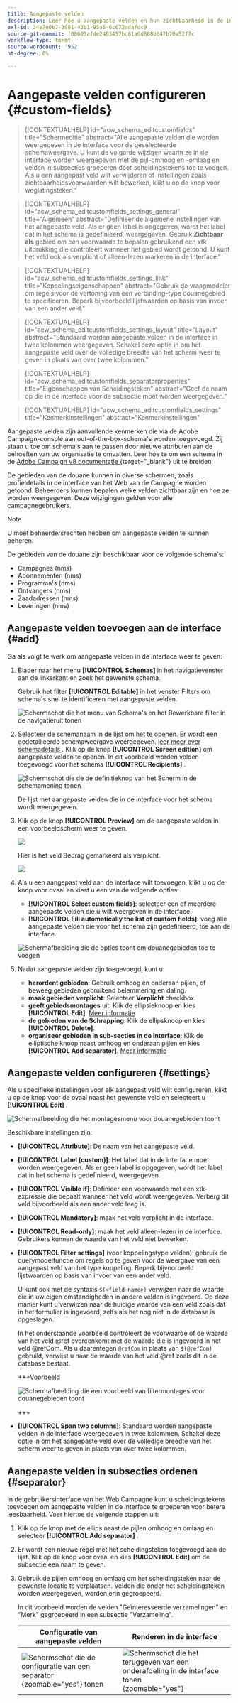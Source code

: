 ```yaml
---
title: Aangepaste velden
description: Leer hoe u aangepaste velden en hun zichtbaarheid in de interface configureert.
exl-id: 34e7e0b7-3981-43b1-95a5-6c672adafdc9
source-git-commit: f08603afde2493457bc81a0d808b647b70a52f7c
workflow-type: tm+mt
source-wordcount: '952'
ht-degree: 0%

---
```


# Aangepaste velden configureren {#custom-fields}

>[!CONTEXTUALHELP]
>id="acw_schema_editcustomfields"
>title="Schermeditie"
>abstract="Alle aangepaste velden die worden weergegeven in de interface voor de geselecteerde schemaweergave. U kunt de volgorde wijzigen waarin ze in de interface worden weergegeven met de pijl-omhoog en -omlaag en velden in subsecties groeperen door scheidingstekens toe te voegen. Als u een aangepast veld wilt verwijderen of instellingen zoals zichtbaarheidsvoorwaarden wilt bewerken, klikt u op de knop voor weglatingsteken."

>[!CONTEXTUALHELP]
>id="acw_schema_editcustomfields_settings_general"
>title="Algemeen"
>abstract="Definieer de algemene instellingen van het aangepaste veld. Als er geen label is opgegeven, wordt het label dat in het schema is gedefinieerd, weergegeven. Gebruik **Zichtbaar als** gebied om een voorwaarde te bepalen gebruikend een xtk uitdrukking die controleert wanneer het gebied wordt getoond. U kunt het veld ook als verplicht of alleen-lezen markeren in de interface."

>[!CONTEXTUALHELP]
>id="acw_schema_editcustomfields_settings_link"
>title="Koppelingseigenschappen"
>abstract="Gebruik de vraagmodeler om regels voor de vertoning van een verbinding-type douanegebied te specificeren. Beperk bijvoorbeeld lijstwaarden op basis van invoer van een ander veld."

>[!CONTEXTUALHELP]
>id="acw_schema_editcustomfields_settings_layout"
>title="Layout"
>abstract="Standaard worden aangepaste velden in de interface in twee kolommen weergegeven. Schakel deze optie in om het aangepaste veld over de volledige breedte van het scherm weer te geven in plaats van over twee kolommen."

>[!CONTEXTUALHELP]
>id="acw_schema_editcustomfields_separatorproperties"
>title="Eigenschappen van Scheidingsteken"
>abstract="Geef de naam op die in de interface voor de subsectie moet worden weergegeven."

<!-- NOT USED IN THE UI?-->

>[!CONTEXTUALHELP]
>id="acw_schema_editcustomfields_settings"
>title="Kenmerkinstellingen"
>abstract="Kenmerkinstellingen"

Aangepaste velden zijn aanvullende kenmerken die via de Adobe Campaign-console aan out-of-the-box-schema&#39;s worden toegevoegd. Zij staan u toe om schema&#39;s aan te passen door nieuwe attributen aan de behoeften van uw organisatie te omvatten. Leer hoe te om een schema in de [ Adobe Campaign v8 documentatie ](https://experienceleague.adobe.com/docs/campaign/campaign-v8/developer/shemas-forms/extend-schema.html?lang=nl-NL){target="_blank"} uit te breiden.

De gebieden van de douane kunnen in diverse schermen, zoals profieldetails in de interface van het Web van de Campagne worden getoond. Beheerders kunnen bepalen welke velden zichtbaar zijn en hoe ze worden weergegeven. Deze wijzigingen gelden voor alle campagnegebruikers.

>[!NOTE]
>
>U moet beheerdersrechten hebben om aangepaste velden te kunnen beheren.

De gebieden van de douane zijn beschikbaar voor de volgende schema&#39;s:

* Campagnes (nms)
* Abonnementen (nms)
* Programma&#39;s (nms)
* Ontvangers (nms)
* Zaadadressen (nms)
* Leveringen (nms)

## Aangepaste velden toevoegen aan de interface {#add}

Ga als volgt te werk om aangepaste velden in de interface weer te geven:

1. Blader naar het menu **[!UICONTROL Schemas]** in het navigatievenster aan de linkerkant en zoek het gewenste schema.

   Gebruik het filter **[!UICONTROL Editable]** in het venster Filters om schema&#39;s snel te identificeren met aangepaste velden.

   ![ Schermschot die het menu van Schema&#39;s en het Bewerkbare filter in de navigatieruit tonen ](assets/custom-fields-open.png)

1. Selecteer de schemanaam in de lijst om het te openen. Er wordt een gedetailleerde schemaweergave weergegeven. [ leer meer over schemadetails ](../administration/schemas.md). Klik op de knop **[!UICONTROL Screen edition]** om aangepaste velden te openen. In dit voorbeeld worden velden toegevoegd voor het schema **[!UICONTROL Recipients]** .

   ![ Schermschot die de de definitieknop van het Scherm in de schemamening tonen ](assets/custom-fields-edit.png)

   De lijst met aangepaste velden die in de interface voor het schema wordt weergegeven.

1. Klik op de knop **[!UICONTROL Preview]** om de aangepaste velden in een voorbeeldscherm weer te geven.

   ![](assets/custom-fields-edit2.png)

   Hier is het veld Bedrag gemarkeerd als verplicht.

   ![](assets/custom-fields-edit3.png)

1. Als u een aangepast veld aan de interface wilt toevoegen, klikt u op de knop voor ovaal en kiest u een van de volgende opties:

   * **[!UICONTROL Select custom fields]**: selecteer een of meerdere aangepaste velden die u wilt weergeven in de interface.
   * **[!UICONTROL Fill automatically the list of custom fields]**: voeg alle aangepaste velden die voor het schema zijn gedefinieerd, toe aan de interface.

   ![ Schermafbeelding die de opties toont om douanegebieden toe te voegen ](assets/custom-fields-add.png)

1. Nadat aangepaste velden zijn toegevoegd, kunt u:

   * **herordent gebieden**: Gebruik omhoog en onderaan pijlen, of beweeg gebieden gebruikend belemmering en daling.
   * **maak gebieden verplicht**: Selecteer **Verplicht** checkbox.
   * **geeft gebiedsmontages** uit: Klik de ellipsieknoop en kies **[!UICONTROL Edit]**. [Meer informatie](#settings)
   * **de gebieden van de Schrapping**: Klik de ellipsknoop en kies **[!UICONTROL Delete]**.
   * **organiseer gebieden in sub-secties in de interface**: Klik de elliptische knoop naast omhoog en onderaan pijlen en kies **[!UICONTROL Add separator]**. [Meer informatie](#separator)

## Aangepaste velden configureren {#settings}

Als u specifieke instellingen voor elk aangepast veld wilt configureren, klikt u op de knop voor de ovaal naast het gewenste veld en selecteert u **[!UICONTROL Edit]** .

![ Schermafbeelding die het montagesmenu voor douanegebieden toont ](assets/custom-fields-settings.png)

Beschikbare instellingen zijn:

* **[!UICONTROL Attribute]**: De naam van het aangepaste veld.
* **[!UICONTROL Label (custom)]**: Het label dat in de interface moet worden weergegeven. Als er geen label is opgegeven, wordt het label dat in het schema is gedefinieerd, weergegeven.
* **[!UICONTROL Visible if]**: Definieer een voorwaarde met een xtk-expressie die bepaalt wanneer het veld wordt weergegeven. Verberg dit veld bijvoorbeeld als een ander veld leeg is.
* **[!UICONTROL Mandatory]**: maak het veld verplicht in de interface.
* **[!UICONTROL Read-only]**: maak het veld alleen-lezen in de interface. Gebruikers kunnen de waarde van het veld niet bewerken.
* **[!UICONTROL Filter settings]** (voor koppelingstype velden): gebruik de querymodelfunctie om regels op te geven voor de weergave van een aangepast veld van het type koppeling. Beperk bijvoorbeeld lijstwaarden op basis van invoer van een ander veld.

  U kunt ook met de syntaxis `$(<field-name>)` verwijzen naar de waarde die in uw eigen omstandigheden in andere velden is ingevoerd. Op deze manier kunt u verwijzen naar de huidige waarde van een veld zoals dat in het formulier is ingevoerd, zelfs als het nog niet in de database is opgeslagen.

  In het onderstaande voorbeeld controleert de voorwaarde of de waarde van het veld @ref overeenkomt met de waarde die is ingevoerd in het veld @refCom. Als u daarentegen `@refCom` in plaats van `$(@refCom)` gebruikt, verwijst u naar de waarde van het veld @ref zoals dit in de database bestaat.

  +++Voorbeeld

  ![ Schermafbeelding die een voorbeeld van filtermontages voor douanegebieden toont ](assets/custom-fields-ref.png)

  +++

* **[!UICONTROL Span two columns]**: Standaard worden aangepaste velden in de interface weergegeven in twee kolommen. Schakel deze optie in om het aangepaste veld over de volledige breedte van het scherm weer te geven in plaats van over twee kolommen.

## Aangepaste velden in subsecties ordenen {#separator}

In de gebruikersinterface van het Web Campagne kunt u scheidingstekens toevoegen om aangepaste velden in de interface te groeperen voor betere leesbaarheid. Voer hiertoe de volgende stappen uit:

1. Klik op de knop met de ellips naast de pijlen omhoog en omlaag en selecteer **[!UICONTROL Add separator]** .

1. Er wordt een nieuwe regel met het scheidingsteken toegevoegd aan de lijst. Klik op de knop voor ovaal en kies **[!UICONTROL Edit]** om de subsectie een naam te geven.

1. Gebruik de pijlen omhoog en omlaag om het scheidingsteken naar de gewenste locatie te verplaatsen. Velden die onder het scheidingsteken worden weergegeven, worden erin gegroepeerd.

   In dit voorbeeld worden de velden &quot;Geïnteresseerde verzamelingen&quot; en &quot;Merk&quot; gegroepeerd in een subsectie &quot;Verzameling&quot;.

   | Configuratie van aangepaste velden | Renderen in de interface |
   |  ---  |  ---  |
   | ![ Schermschot die de configuratie van een separator ](assets/custom-fields-separator.png){zoomable="yes"} tonen | ![ Schermschot die het teruggeven van een onderafdeling in de interface tonen ](assets/custom-fields-section.png){zoomable="yes"} |
